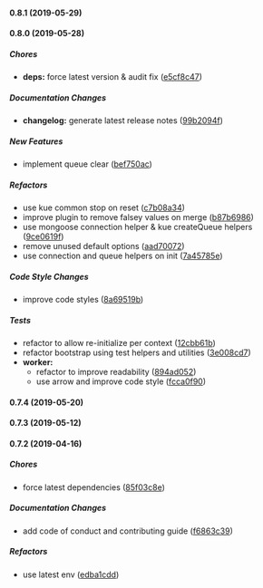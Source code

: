 #### 0.8.1 (2019-05-29)

#### 0.8.0 (2019-05-28)

##### Chores

* **deps:**  force latest version & audit fix ([e5cf8c47](https://github.com/lykmapipo/mongoose-kue/commit/e5cf8c473716da97055e5214d8794d9a767f8ec0))

##### Documentation Changes

* **changelog:**  generate latest release notes ([99b2094f](https://github.com/lykmapipo/mongoose-kue/commit/99b2094f229eb250bc744a458e0f51132d64021f))

##### New Features

*  implement queue clear ([bef750ac](https://github.com/lykmapipo/mongoose-kue/commit/bef750acf27889e8a5c7680d0beb661b08df6835))

##### Refactors

*  use kue common stop on reset ([c7b08a34](https://github.com/lykmapipo/mongoose-kue/commit/c7b08a34ab2c7de4f44753f4c741003a177af981))
*  improve plugin to remove falsey values on merge ([b87b6986](https://github.com/lykmapipo/mongoose-kue/commit/b87b6986198d11213cee46da13e9a0c0729a9551))
*  use mongoose connection helper & kue createQueue helpers ([9ce0619f](https://github.com/lykmapipo/mongoose-kue/commit/9ce0619fe9791b27728da87bb923a7c911d41879))
*  remove unused default options ([aad70072](https://github.com/lykmapipo/mongoose-kue/commit/aad700729bb673b127201d66fc55d7cc6081af37))
*  use connection and queue helpers on init ([7a45785e](https://github.com/lykmapipo/mongoose-kue/commit/7a45785efb1e734431496df8274302b71bd24db0))

##### Code Style Changes

*  improve code styles ([8a69519b](https://github.com/lykmapipo/mongoose-kue/commit/8a69519b79639f829b67565a850427b63cbf39c8))

##### Tests

*  refactor to allow re-initialize per context ([12cbb61b](https://github.com/lykmapipo/mongoose-kue/commit/12cbb61b2d69cf5ea087f8de53754f3093ca14fa))
*  refactor bootstrap using test helpers and utilities ([3e008cd7](https://github.com/lykmapipo/mongoose-kue/commit/3e008cd72c1be9fd4fdb61c715daeec44d6ce155))
* **worker:**
  *  refactor to improve readability ([894ad052](https://github.com/lykmapipo/mongoose-kue/commit/894ad0525d35bc5f1d5e12746d4cc6dfa278fb8f))
  *  use arrow and improve code style ([fcca0f90](https://github.com/lykmapipo/mongoose-kue/commit/fcca0f90cd8c6f7a9d6d205ba05c4268bc998130))

#### 0.7.4 (2019-05-20)

#### 0.7.3 (2019-05-12)

#### 0.7.2 (2019-04-16)

##### Chores

*  force latest dependencies ([85f03c8e](https://github.com/lykmapipo/mongoose-kue/commit/85f03c8e6a1a1718bde1b754f0fa41ea7aaced63))

##### Documentation Changes

*  add code of conduct and contributing guide ([f6863c39](https://github.com/lykmapipo/mongoose-kue/commit/f6863c394f63d575110f63f3247077ca8420a510))

##### Refactors

*  use latest env ([edba1cdd](https://github.com/lykmapipo/mongoose-kue/commit/edba1cddd4204c1046cfd4c5f74b872b6906a417))

